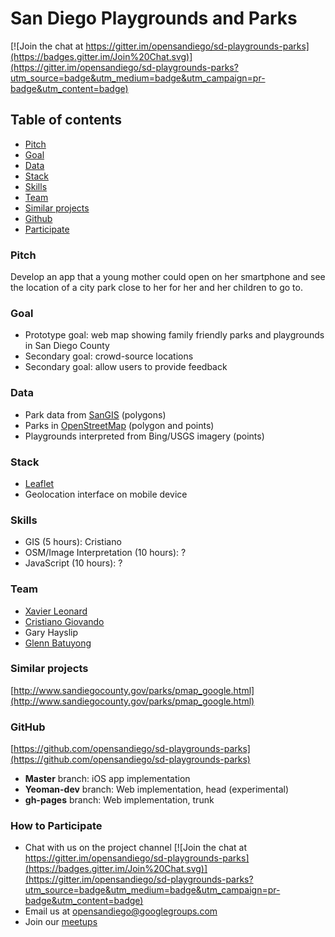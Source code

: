 # San Diego Playgrounds and Parks

[![Join the chat at https://gitter.im/opensandiego/sd-playgrounds-parks](https://badges.gitter.im/Join%20Chat.svg)](https://gitter.im/opensandiego/sd-playgrounds-parks?utm_source=badge&utm_medium=badge&utm_campaign=pr-badge&utm_content=badge)

## Table of contents
- [Pitch](#section_pitch "Pitch")
- [Goal](#section_goal "Goal")
- [Data](#section_data "Data")
- [Stack](#section_stack "Stack")
- [Skills](#section_skills "Skills")
- [Team](#section_team "team")
- [Similar projects](#section_similar "Similar projects")
- [Github](#section_github "Github")
- [Participate](#section_participate "How to Participate")

### <a name="section_pitch"></a>Pitch

Develop an app that a young mother could open on her smartphone and see the location of a city park close to her for her and her children to go to.

### <a name="section_goal"></a>Goal

- Prototype goal: web map showing family friendly parks and playgrounds in San Diego County
- Secondary goal: crowd-source locations
- Secondary goal: allow users to provide feedback

### <a name="section_data"></a>Data

- Park data from [SanGIS](http://www.sangis.org/ "San Diego Geographic Information Source") (polygons)
- Parks in [OpenStreetMap](https://www.openstreetmap.org/ "OpenStreetMap") (polygon and points)
- Playgrounds interpreted from Bing/USGS imagery (points)

### <a name="section_stack"></a>Stack

- [Leaflet](http://leafletjs.com/ "Leaflet JavaScript Library")
- Geolocation interface on mobile device

### <a name="section_skills"></a>Skills

- GIS (5 hours): Cristiano
- OSM/Image Interpretation (10 hours): ?
- JavaScript (10 hours): ?

### <a name="section_team"></a>Team

- [Xavier Leonard](https://github.com/merelyanode "merelyanode")
- [Cristiano Giovando](https://github.com/cgiovando "cgiovando")
- Gary Hayslip
- [Glenn Batuyong](https://github.com/47ronin "47ronin")

### <a name="section_similar"></a>Similar projects

[http://www.sandiegocounty.gov/parks/pmap_google.html](http://www.sandiegocounty.gov/parks/pmap_google.html)

### <a name="section_github"></a>GitHub

[https://github.com/opensandiego/sd-playgrounds-parks](https://github.com/opensandiego/sd-playgrounds-parks)

- **Master** branch: iOS app implementation
- **Yeoman-dev** branch: Web implementation, head (experimental)
- **gh-pages** branch: Web implementation, trunk

### <a name="section_participate"></a>How to Participate

- Chat with us on the project channel [![Join the chat at https://gitter.im/opensandiego/sd-playgrounds-parks](https://badges.gitter.im/Join%20Chat.svg)](https://gitter.im/opensandiego/sd-playgrounds-parks?utm_source=badge&utm_medium=badge&utm_campaign=pr-badge&utm_content=badge)
- Email us at [opensandiego@googlegroups.com](opensandiego@googlegroups.com)
- Join our [meetups](http://www.meetup.com/Open-San-Diego)
